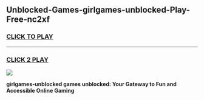 
## Unblocked-Games-girlgames-unblocked-Play-Free-nc2xf
<h3>
<a href="https://premium76.site?title=girlgames-unblocked&ref=19M">CLICK TO PLAY</a></h3>
<hr>

<h3>
<a href="https://premium76.site?title=girlgames-unblocked&ref=19M">CLICK 2 PLAY</a>
  
</h3>

<a href="https://premium76.site?title=girlgames-unblocked&ref=19M"><img src="https://clearcache.store/games.png"></a>


**girlgames-unblocked games unblocked: Your Gateway to Fun and Accessible Online Gaming**
